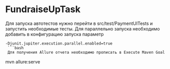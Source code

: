 # FundraiseUpTask

Для запуска автотестов нужно перейти в src/test/PaymentUITests и запустить необходимые тесты.
Для параллельно запуска необходимо добавить в конфигурацию запуска параметр
```
-Djunit.jupiter.execution.parallel.enabled=true
 ```bash
 Для получения Allure отчета необходимо прописать в Execute Maven Goal
 ```
mvn allure:serve
 ```bash
 
